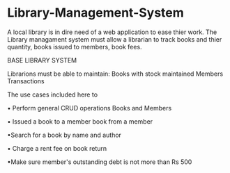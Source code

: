# Library-Management-System

A local library is in dire need of a web application to ease thier work. The Library managament system must allow a librarian to track books and thier quantity, books issued to members, book fees.

BASE LIBRARY SYSTEM

Librarions must be able to maintain:
Books with stock maintained 
Members
Transactions

The use cases included here to

• Perform general CRUD operations Books and Members

• Issued a book to a member book from a member

•Search for a book by name and author

• Charge a rent fee on book return

•Make sure member's outstanding debt is not more than Rs 500
